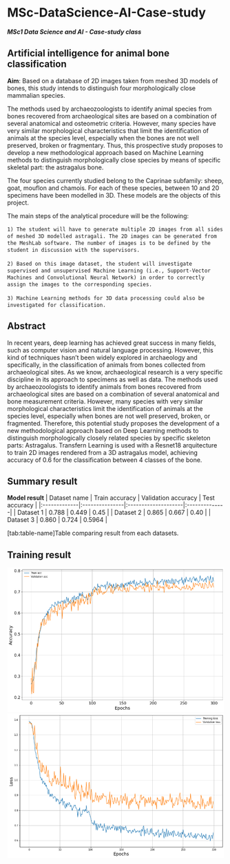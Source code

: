# MSc-DataScience-AI-Case-study

***MSc1 Data Science and AI - Case-study class***


## Artificial intelligence for animal bone classification


**Aim**: Based on a database of 2D images taken from meshed 3D models of bones, this study intends
to distinguish four morphologically close mammalian species.


The methods used by archaeozoologists to identify animal species from bones recovered from archaeological sites are based on a combination of several anatomical and osteometric criteria. However, many species have very similar morphological characteristics that limit the identification of animals at the species level, especially when the bones are not well preserved, broken or fragmentary. Thus, this prospective study proposes to develop a new methodological approach based on Machine Learning methods to distinguish morphologically close species by means of specific skeletal part: the astragalus bone.

The four species currently studied belong to the Caprinae subfamily: sheep, goat, mouflon and chamois. For each of these species, between 10 and 20 specimens have been modelled in 3D. These models are the objects of this project.

The main steps of the analytical procedure will be the following:

    1) The student will have to generate multiple 2D images from all sides of meshed 3D modelled astragali. The 2D images can be generated from the MeshLab software. The number of images is to be defined by the student in discussion with the supervisors.

    2) Based on this image dataset, the student will investigate supervised and unsupervised Machine Learning (i.e., Support-Vector Machines and Convolutional Neural Network) in order to correctly assign the images to the corresponding species.

    3) Machine Learning methods for 3D data processing could also be investigated for classification.


## Abstract
In recent years, deep learning has achieved great success in many fields, such as computer vision and natural language processing. However, this kind of techniques hasn’t been widely explored in archaeology and specifically, in the classification of animals from bones collected from archaeological sites. As we know, archaeological research is a very specific discipline in its approach to specimens as well as data. The methods used by archaeozoologists to identify animals from bones recovered from archaeological sites are based on a combination of several anatomical and bone measurement criteria. However, many species with very similar morphological characteristics limit the identification of animals at the species level, especially when bones are not well preserved, broken, or fragmented. Therefore, this potential study proposes the development of a new methodological approach based on Deep Learning methods to distinguish morphologically closely related species by specific skeleton parts: Astragalus. Transfern Learning is used with a Resnet18 arquitecture to train 2D images rendered from a 3D astragalus model, achieving accuracy of 0.6 for the classification between 4 classes of the bone.


## Summary result

<div id="tab:table-name">

**Model result**
| Dataset name | Train accuracy | Validation accuracy | Test accuracy |
|:-------------|:---------------|:--------------------|:--------------|
| Dataset 1    | 0.788          | 0.449               | 0.45          |
| Dataset 2    | 0.865          | 0.667               | 0.40          |
| Dataset 3    | 0.860          | 0.724               | 0.5964        |

<span id="tab:table-name"
label="tab:table-name">\[tab:table-name\]</span>Table comparing result
from each datasets.

</div>


## Training result
![History accuracy](.\img\accurancy.png)
![History loss](.\img\loss.png)
